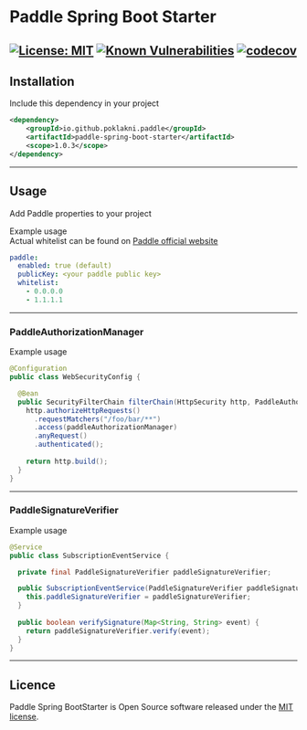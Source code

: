 # Paddle Spring Boot Starter

[![License: MIT](https://img.shields.io/badge/License-MIT-yellow.svg)](https://opensource.org/licenses/MIT)
[![Known Vulnerabilities](https://snyk.io/test/github/poklakni/paddle-spring-boot-starter/badge.svg)](https://snyk.io/test/github/poklakni/paddle-spring-boot-starter/badge.svg)
[![codecov](https://codecov.io/gh/poklakni/paddle-spring-boot-starter/branch/main/graph/badge.svg?token=FB7XNCOFD9)](https://codecov.io/gh/poklakni/paddle-spring-boot-starter)
---

## Installation
Include this dependency in your project
```xml
<dependency>
    <groupId>io.github.poklakni.paddle</groupId>
    <artifactId>paddle-spring-boot-starter</artifactId>
    <scope>1.0.3</scope>
</dependency>
```
---
## Usage
Add Paddle properties to your project

Example usage  
Actual whitelist can be found on [Paddle official website](https://developer.paddle.com/webhook-reference/d8bbc4ae5cefa-security)
```yaml
paddle:
  enabled: true (default)
  publicKey: <your paddle public key>
  whitelist:
    - 0.0.0.0
    - 1.1.1.1
```

---
### PaddleAuthorizationManager
Example usage
```java
@Configuration
public class WebSecurityConfig {

  @Bean
  public SecurityFilterChain filterChain(HttpSecurity http, PaddleAuthorizationManager paddleAuthorizationManager) {
    http.authorizeHttpRequests()
      .requestMatchers("/foo/bar/**")
      .access(paddleAuthorizationManager)
      .anyRequest()
      .authenticated();
    
    return http.build();
  }
}
```

---
### PaddleSignatureVerifier
Example usage
```java
@Service
public class SubscriptionEventService {

  private final PaddleSignatureVerifier paddleSignatureVerifier;

  public SubscriptionEventService(PaddleSignatureVerifier paddleSignatureVerifier) {
    this.paddleSignatureVerifier = paddleSignatureVerifier;
  }
  
  public boolean verifySignature(Map<String, String> event) {
    return paddleSignatureVerifier.verify(event);
  }
}
```
---
## Licence
Paddle Spring BootStarter is Open Source software released under the [MIT license](https://opensource.org/license/mit/).